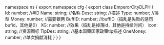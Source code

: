 namespace ns {
	export namespace cfg {
		export class EmperorCityDLPH {
			Id: number;		//#ID
			Name: string;		//名称
			Desc: string;		//描述
			Type: number;		//类型
			Money: number;		//需要银两
			BuffID: number;		//buffID（捣乱是失败的惩罚bufid，其他是0）
			XG: number;		//效果（捣乱是掉落id，其他是持续时间）
			Icon: string;		//资源图标
			TipDes: string;		//基本国策国家政策tip描述
			OneMoney: number;		//单次捐献消耗
		}
	}
}